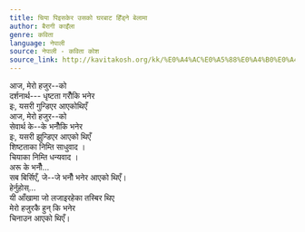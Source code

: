 ```yaml
---
title: चिया पिइसकेर उसको घरबाट हिँड्ने बेलामा
author: बैरागी काइँला
genre: कविता
language: नेपाली
source: नेपाली - कविता कोश
source_link: http://kavitakosh.org/kk/%E0%A4%AC%E0%A5%88%E0%A4%B0%E0%A4%BE%E0%A4%97%E0%A5%80_%E0%A4%95%E0%A4%BE%E0%A4%87%E0%A4%81%E0%A4%B2%E0%A4%BE
---
```


आज, मेरो हजुर--को  
दर्शनार्थ--- धृष्टता गरौँकि भनेर  
इः, यसरी गुन्डिएर आएकोथिएँ  
आज, मेरो हजुर--को  
सेवार्थ के--के भनौँकि भनेर  
इः, यसरी झुन्डिएर आएको थिएँ  
शिष्टताका निम्ति साधुवाद ।  
चियाका निम्ति धन्यवाद ।  
अरू के भनौँ...  
सब बिर्सिएँ, जे--जे भनौँ भनेर आएको थिएँ।  
हेर्नुहोस्...  
यी आँखामा जो लजाइरहेका तस्बिर थिए  
मेरो हजुरकै हुन् कि भनेर  
चिनाउन आएको थिएँ।
